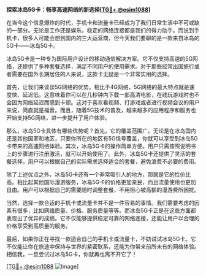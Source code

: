 **探索冰岛5G卡：畅享高速网络的新选择[[TG💪+ @esim1088](https://t.me/s/esim1088)]**

在当今这个信息爆炸的时代，手机卡和流量卡已经成为了我们日常生活中不可或缺的一部分。无论是工作还是娱乐，稳定的网络连接都是我们的得力助手。而说到手机卡，很多人可能会想到国内的三大运营商，但今天我们要聊的是一款来自冰岛的5G卡——冰岛5G卡。

冰岛5G卡是一种专为国际用户设计的移动通信解决方案。它不仅支持高速的5G网络，还提供了多种套餐选择，满足不同用户的使用需求。对于那些经常出国旅行或者需要在国外长期居住的人来说，这款卡无疑是一个非常实用的选择。

首先，让我们来谈谈5G网络的优势。相比于4G网络，5G网络的最大特点就是速度快、延迟低。这意味着你可以在几秒钟内下载一部高清电影，在线玩游戏时也不会因为网络延迟而感到卡顿。这对于喜欢看视频、打游戏或者进行视频会议的用户来说，简直就是福音。而且，随着5G技术的普及，越来越多的应用程序和服务也开始支持5G网络，进一步提升了用户体验。

那么，冰岛5G卡具体有哪些优势呢？首先，它的覆盖范围广。无论是在冰岛国内还是其他国家和地区，只要你所在的地区有5G信号覆盖，你就可以享受到冰岛5G卡带来的高速网络体验。其次，冰岛5G卡的操作简单方便。用户只需按照说明书上的步骤进行注册激活，就可以开始使用了。此外，冰岛5G卡还提供了灵活的套餐选择，用户可以根据自己的实际需求选择适合的套餐，避免浪费不必要的费用。

除了上述优点之外，冰岛5G卡还有一个非常吸引人的地方，那就是它的性价比高。相比起其他国际漫游服务，冰岛5G卡的价格更加亲民，而且流量使用也更加自由。用户可以根据自己的需要随时调整套餐，不用担心被高额的漫游费所困扰。

当然，选择一款合适的手机卡或流量卡并不是一件容易的事情。我们需要考虑的因素有很多，比如网络质量、价格、服务质量等等。而冰岛5G卡正是在这些方面都表现出了优异的成绩。它不仅能够提供稳定可靠的网络连接，还能让用户以合理的价格享受到高质量的服务。

最后，如果你正在寻找一款适合自己的手机卡或流量卡，不妨试试冰岛5G卡。它不仅能让你在旅途中保持与世界的紧密联系，还能为你带来前所未有的网络体验。相信我，一旦尝试过冰岛5G卡，你就再也离不开它了！

[[TG💪+ @esim1088](https://t.me/s/esim1088) ![Image](https://i.postimg.cc/4NQfJmqS/Snipaste-2025-05-13-00-14-12.png)]